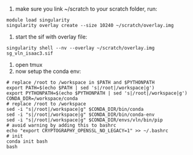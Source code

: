 1. make sure you link ~/scratch to your scratch folder, run:
```
module load singularity
singularity overlay create --size 10240 ~/scratch/overlay.img
```
1. start the sif with overlay file:
```
singularity shell --nv --overlay ~/scratch/overlay.img sg_vln_isaac3.sif
```
1. open tmux
1. now setup the conda env:
```
# replace /root to /workspace in $PATH and $PYTHONPATH
export PATH=$(echo $PATH | sed 's|/root|/workspace|g')
export PYTHONPATH=$(echo $PYTHONPATH | sed 's|/root|/workspace|g')
CONDA_DIR=/workspace/conda
# replace /root to /workspace
sed -i "s|/root|/workspace|g" $CONDA_DIR/bin/conda
sed -i "s|/root|/workspace|g" $CONDA_DIR/bin/conda-env
sed -i "s|/root|/workspace|g" $CONDA_DIR/envs/vln/bin/pip
# avoid warning by adding this to bashrc
echo "export CRYPTOGRAPHY_OPENSSL_NO_LEGACY=1" >> ~/.bashrc
# init
conda init bash
bash
```